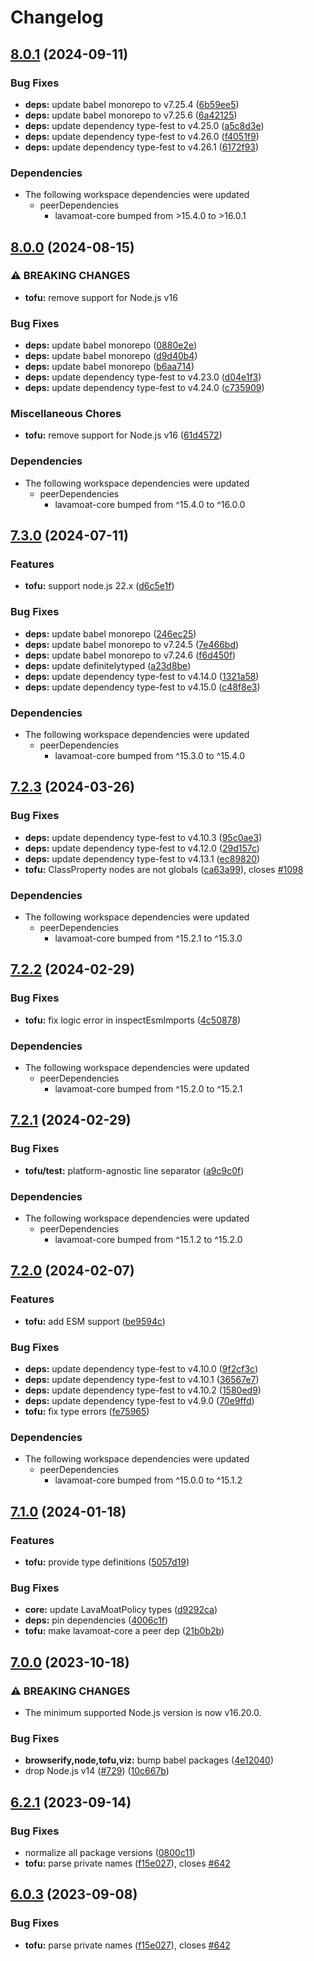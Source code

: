 # Changelog

## [8.0.1](https://github.com/LavaMoat/LavaMoat/compare/lavamoat-tofu-v8.0.0...lavamoat-tofu-v8.0.1) (2024-09-11)


### Bug Fixes

* **deps:** update babel monorepo to v7.25.4 ([6b59ee5](https://github.com/LavaMoat/LavaMoat/commit/6b59ee5fe7436ea8f2b84260b6fb3e4a02022657))
* **deps:** update babel monorepo to v7.25.6 ([6a42125](https://github.com/LavaMoat/LavaMoat/commit/6a4212562b7e2e8f62af99d0a3f504c13e6f8283))
* **deps:** update dependency type-fest to v4.25.0 ([a5c8d3e](https://github.com/LavaMoat/LavaMoat/commit/a5c8d3e2c34fa9ecfaf94c5f8daa3d8e626fd7d2))
* **deps:** update dependency type-fest to v4.26.0 ([f4051f9](https://github.com/LavaMoat/LavaMoat/commit/f4051f9332c9cb4a9d457faacf4a2905ad3e869e))
* **deps:** update dependency type-fest to v4.26.1 ([6172f93](https://github.com/LavaMoat/LavaMoat/commit/6172f935be3f00bff84d4f458c7f98b6ca89db40))


### Dependencies

* The following workspace dependencies were updated
  * peerDependencies
    * lavamoat-core bumped from >15.4.0 to >16.0.1

## [8.0.0](https://github.com/LavaMoat/LavaMoat/compare/lavamoat-tofu-v7.3.0...lavamoat-tofu-v8.0.0) (2024-08-15)


### ⚠ BREAKING CHANGES

* **tofu:** remove support for Node.js v16

### Bug Fixes

* **deps:** update babel monorepo ([0880e2e](https://github.com/LavaMoat/LavaMoat/commit/0880e2edde6e8f661e4fdebddcb47e585a43b469))
* **deps:** update babel monorepo ([d9d40b4](https://github.com/LavaMoat/LavaMoat/commit/d9d40b4e5358734bd9fdd680a5b8048d9efbc55c))
* **deps:** update babel monorepo ([b6aa714](https://github.com/LavaMoat/LavaMoat/commit/b6aa71446e00e9e201fad90abdc847d12b0d27a0))
* **deps:** update dependency type-fest to v4.23.0 ([d04e1f3](https://github.com/LavaMoat/LavaMoat/commit/d04e1f33af0931598443cbbf102020906cbd9b92))
* **deps:** update dependency type-fest to v4.24.0 ([c735909](https://github.com/LavaMoat/LavaMoat/commit/c73590938207181ccec21727a5f11b8df2f2b7c0))


### Miscellaneous Chores

* **tofu:** remove support for Node.js v16 ([61d4572](https://github.com/LavaMoat/LavaMoat/commit/61d457204fd5de0dec195e53e70c492175dab6e2))


### Dependencies

* The following workspace dependencies were updated
  * peerDependencies
    * lavamoat-core bumped from ^15.4.0 to ^16.0.0

## [7.3.0](https://github.com/LavaMoat/LavaMoat/compare/lavamoat-tofu-v7.2.3...lavamoat-tofu-v7.3.0) (2024-07-11)


### Features

* **tofu:** support node.js 22.x ([d6c5e1f](https://github.com/LavaMoat/LavaMoat/commit/d6c5e1f26977dc84575c2e9a75667b6339ca7aec))


### Bug Fixes

* **deps:** update babel monorepo ([246ec25](https://github.com/LavaMoat/LavaMoat/commit/246ec256790a0a2cb993d5895ae13a0b716da1c6))
* **deps:** update babel monorepo to v7.24.5 ([7e466bd](https://github.com/LavaMoat/LavaMoat/commit/7e466bd5718a0a1b92df24a2d023c0bb1f54b872))
* **deps:** update babel monorepo to v7.24.6 ([f6d450f](https://github.com/LavaMoat/LavaMoat/commit/f6d450fa48c8f166dac72a2b606429dafa5a70c4))
* **deps:** update definitelytyped ([a23d8be](https://github.com/LavaMoat/LavaMoat/commit/a23d8beb8a64ceed6417ac1eb48b866465fd784b))
* **deps:** update dependency type-fest to v4.14.0 ([1321a58](https://github.com/LavaMoat/LavaMoat/commit/1321a58964f36af95b30a547154a060edb63d009))
* **deps:** update dependency type-fest to v4.15.0 ([c48f8e3](https://github.com/LavaMoat/LavaMoat/commit/c48f8e31c2f0bfc5e8baff190ea7afeef11d205b))


### Dependencies

* The following workspace dependencies were updated
  * peerDependencies
    * lavamoat-core bumped from ^15.3.0 to ^15.4.0

## [7.2.3](https://github.com/LavaMoat/LavaMoat/compare/lavamoat-tofu-v7.2.2...lavamoat-tofu-v7.2.3) (2024-03-26)


### Bug Fixes

* **deps:** update dependency type-fest to v4.10.3 ([95c0ae3](https://github.com/LavaMoat/LavaMoat/commit/95c0ae39d39fd75c4f5b487f5a5bcfdc78bf046e))
* **deps:** update dependency type-fest to v4.12.0 ([29d157c](https://github.com/LavaMoat/LavaMoat/commit/29d157cea5885ad3a3b919a305fd63a6a216508f))
* **deps:** update dependency type-fest to v4.13.1 ([ec89820](https://github.com/LavaMoat/LavaMoat/commit/ec898201439590242b27ff0c122369a9044386bf))
* **tofu:** ClassProperty nodes are not globals ([ca63a99](https://github.com/LavaMoat/LavaMoat/commit/ca63a99a023d625dd89b3b11f4ff7d3af73f7dde)), closes [#1098](https://github.com/LavaMoat/LavaMoat/issues/1098)


### Dependencies

* The following workspace dependencies were updated
  * peerDependencies
    * lavamoat-core bumped from ^15.2.1 to ^15.3.0

## [7.2.2](https://github.com/LavaMoat/LavaMoat/compare/lavamoat-tofu-v7.2.1...lavamoat-tofu-v7.2.2) (2024-02-29)


### Bug Fixes

* **tofu:** fix logic error in inspectEsmImports ([4c50878](https://github.com/LavaMoat/LavaMoat/commit/4c508782be9035c41a32712dc2039b95c8a6bc06))


### Dependencies

* The following workspace dependencies were updated
  * peerDependencies
    * lavamoat-core bumped from ^15.2.0 to ^15.2.1

## [7.2.1](https://github.com/LavaMoat/LavaMoat/compare/lavamoat-tofu-v7.2.0...lavamoat-tofu-v7.2.1) (2024-02-29)


### Bug Fixes

* **tofu/test:** platform-agnostic line separator ([a9c9c0f](https://github.com/LavaMoat/LavaMoat/commit/a9c9c0fc6c49e5804583a67ad8838cac46bff1a0))


### Dependencies

* The following workspace dependencies were updated
  * peerDependencies
    * lavamoat-core bumped from ^15.1.2 to ^15.2.0

## [7.2.0](https://github.com/LavaMoat/LavaMoat/compare/lavamoat-tofu-v7.1.0...lavamoat-tofu-v7.2.0) (2024-02-07)


### Features

* **tofu:** add ESM support ([be9594c](https://github.com/LavaMoat/LavaMoat/commit/be9594c0916fa773e2a9d7db0dae7cc92e16cd3e))


### Bug Fixes

* **deps:** update dependency type-fest to v4.10.0 ([9f2cf3c](https://github.com/LavaMoat/LavaMoat/commit/9f2cf3cb3e00fc5184268bedb6967ffc8d29d066))
* **deps:** update dependency type-fest to v4.10.1 ([36567e7](https://github.com/LavaMoat/LavaMoat/commit/36567e7f54efab0efd2021b9f82b5e4e4c77fe4d))
* **deps:** update dependency type-fest to v4.10.2 ([1580ed9](https://github.com/LavaMoat/LavaMoat/commit/1580ed967085ae277384fcee3eac32ab9930adcd))
* **deps:** update dependency type-fest to v4.9.0 ([70e9ffd](https://github.com/LavaMoat/LavaMoat/commit/70e9ffdf740a7d79cee9d583a55188e4ab02617d))
* **tofu:** fix type errors ([fe75965](https://github.com/LavaMoat/LavaMoat/commit/fe7596576265bc931fc2387bf7e352339f8d630b))


### Dependencies

* The following workspace dependencies were updated
  * peerDependencies
    * lavamoat-core bumped from ^15.0.0 to ^15.1.2

## [7.1.0](https://github.com/LavaMoat/LavaMoat/compare/lavamoat-tofu-v7.0.0...lavamoat-tofu-v7.1.0) (2024-01-18)


### Features

* **tofu:** provide type definitions ([5057d19](https://github.com/LavaMoat/LavaMoat/commit/5057d1972eac01531ad0c06de0038a97aa419378))


### Bug Fixes

* **core:** update LavaMoatPolicy types ([d9292ca](https://github.com/LavaMoat/LavaMoat/commit/d9292ca7b99a0eedc215670cb1791f6dd0c3ce07))
* **deps:** pin dependencies ([4006c1f](https://github.com/LavaMoat/LavaMoat/commit/4006c1f386c3024e8a8092ded9b98ede20de084e))
* **tofu:** make lavamoat-core a peer dep ([21b0b2b](https://github.com/LavaMoat/LavaMoat/commit/21b0b2b1295bde752e5f213dfa93d3a375579e20))

## [7.0.0](https://github.com/LavaMoat/LavaMoat/compare/lavamoat-tofu-v6.2.1...lavamoat-tofu-v7.0.0) (2023-10-18)


### ⚠ BREAKING CHANGES

* The minimum supported Node.js version is now v16.20.0.

### Bug Fixes

* **browserify,node,tofu,viz:** bump babel packages ([4e12040](https://github.com/LavaMoat/LavaMoat/commit/4e12040945897983456dce9b83a174e116c99f66))
* drop Node.js v14 ([#729](https://github.com/LavaMoat/LavaMoat/issues/729)) ([10c667b](https://github.com/LavaMoat/LavaMoat/commit/10c667bd88eaabf60a8fd8e4493cc7676848b201))

## [6.2.1](https://github.com/LavaMoat/LavaMoat/compare/lavamoat-tofu-v6.2.0...lavamoat-tofu-v6.2.1) (2023-09-14)


### Bug Fixes

* normalize all package versions ([0800c11](https://github.com/LavaMoat/LavaMoat/commit/0800c113c3504af312d904c48eb9a6844b10d6b1))
* **tofu:** parse private names ([f15e027](https://github.com/LavaMoat/LavaMoat/commit/f15e0275b43d947b707162e67b934a5b55e0fab7)), closes [#642](https://github.com/LavaMoat/LavaMoat/issues/642)

## [6.0.3](https://github.com/LavaMoat/LavaMoat/compare/lavamoat-tofu-v6.0.2...lavamoat-tofu-v6.0.3) (2023-09-08)


### Bug Fixes

* **tofu:** parse private names ([f15e027](https://github.com/LavaMoat/LavaMoat/commit/f15e0275b43d947b707162e67b934a5b55e0fab7)), closes [#642](https://github.com/LavaMoat/LavaMoat/issues/642)
